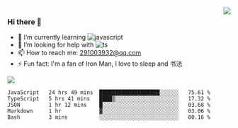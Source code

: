 <img align='right' src='https://github-readme-stats.vercel.app/api?username=niaogege&show_icons=true&theme=radical'/>

### Hi there 👋

- 🌱 I’m currently learning ![javascript](https://img.shields.io/badge/javacript-learn-orange)
- 🤔 I’m looking for help with ![ts](https://img.shields.io/badge/ts-learn-yellow)
- 📫 How to reach me: 291003932@qq.com
- ⚡ Fun fact:  I'm a fan of Iron Man, I love to sleep and 书法

![](https://github-readme-stats.vercel.app/api/top-langs/?username=niaogege&layout=compact)

<!--START_SECTION:waka-->
```text
JavaScript   24 hrs 49 mins  ███████████████████░░░░░░   75.61 % 
TypeScript   5 hrs 41 mins   ████▒░░░░░░░░░░░░░░░░░░░░   17.32 % 
JSON         1 hr 12 mins    █░░░░░░░░░░░░░░░░░░░░░░░░   03.68 % 
Markdown     1 hr            ▓░░░░░░░░░░░░░░░░░░░░░░░░   03.06 % 
Bash         3 mins          ░░░░░░░░░░░░░░░░░░░░░░░░░   00.16 % 
```
<!--END_SECTION:waka-->
